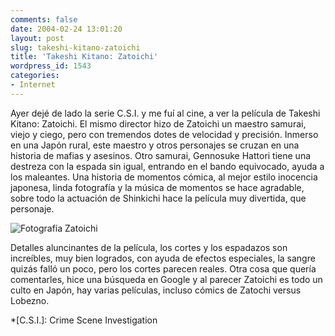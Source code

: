 ```yaml
---
comments: false
date: 2004-02-24 13:01:20
layout: post
slug: takeshi-kitano-zatoichi
title: 'Takeshi Kitano: Zatoichi'
wordpress_id: 1543
categories:
- Internet
---
```


Ayer dejé de lado la serie C.S.I. y me fuí al cine, a ver la película de Takeshi Kitano: Zatoichi. El mismo director hizo de Zatoichi un maestro samurai, viejo y ciego, pero con tremendos dotes de velocidad y precisión. Inmerso en una Japón rural, este maestro y otros personajes se cruzan en una historia de mafias y asesinos. Otro samurai, Gennosuke Hattori tiene una destreza con la espada sin igual, entrando en el bando equivocado, ayuda a los maleantes. Una historia de momentos cómica, al mejor estilo inocencia japonesa, linda fotografía y la música de momentos se hace agradable, sobre todo la actuación de Shinkichi hace la película muy divertida, que personaje.





![Fotografía Zatoichi](http://www.minid.net/images/zatoichi.png)





Detalles aluncinantes de la película, los cortes y los espadazos son increíbles, muy bien logrados, con ayuda de efectos especiales, la sangre quizás falló un poco, pero los cortes parecen reales. Otra cosa que quería comentarles, hice una búsqueda en Google y al parecer Zatoichi es todo un culto en Japón, hay varias películas, incluso cómics de Zatochi versus Lobezno.




 
  *[C.S.I.]: Crime Scene Investigation
